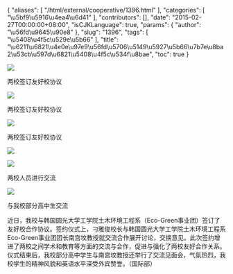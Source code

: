 {
    "aliases": [
        "/html/external/cooperative/1396.html"
    ],
    "categories": [
        "\u5bf9\u5916\u4ea4\u6d41"
    ],
    "contributors": [],
    "date": "2015-02-27T00:00:00+08:00",
    "isCJKLanguage": true,
    "params": {
        "author": "\u56fd\u9645\u90e8"
    },
    "slug": "1396",
    "tags": [
        "\u5408\u4f5c\u529e\u5b66"
    ],
    "title": "\u6211\u6821\u4e0e\u97e9\u56fd\u5706\u5149\u5927\u5b66\u7b7e\u8ba2\u53cb\u597d\u6821\u5408\u4f5c\u534f\u8bae",
    "toc": true
}

![](https://cdn.tfls.online/mirror/full/3788451d41a136797c53334ef910406ef099089c.jpg)




两校签订友好校协议




![](https://cdn.tfls.online/mirror/full/f67dd7d7c4a41a3c6d410f05521cc95ad5bacc85.jpg)




两校签订友好校协议




![](https://cdn.tfls.online/mirror/full/e4f7f47e9749901343c888fde3a77db50a336739.jpg)




两校签订友好校协议




![](https://cdn.tfls.online/mirror/full/95d5f5f30ec88d72e00adcf4be02f88c1f26a8ec.jpg)




  





![](https://cdn.tfls.online/mirror/full/7f4340d6baab7fd863e59a298454aba4d27aecdc.jpg)




两校人员进行交流




![](https://cdn.tfls.online/mirror/full/3e81224d71122b3f0db2d208f5697191dd71b710.jpg)




与我校部分高中生交流




  





近日，我校与韩国圆光大学工学院土木环境工程系（Eco-Green事业团）签订了友好校合作协议。签约仪式上，刁雅俊校长与韩国圆光大学工学院土木环境工程系Eco-Green事业团团长南宫坟教授就交流合作展开讨论，交换意见。此次签约增进了两校之间学术和教育等方面的交流与合作，促进与强化了两校友好合作关系。仪式结束后，我校部分高中学生与南宫坟教授还举行了交流见面会，气氛热烈，我校学生的精神风貌和英语水平深受外宾赞誉。（国际部）




  



